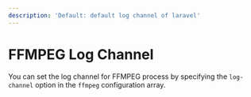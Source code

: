 ```yaml
---
description: 'Default: default log channel of laravel'
---
```


# FFMPEG Log Channel

You can set the log channel for FFMPEG process by specifying the `log-channel` option in the `ffmpeg` configuration array.&#x20;



